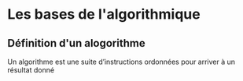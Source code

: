 # Les bases de l'algorithmique

## Définition d'un alogorithme
Un algorithme est une suite d’instructions ordonnées pour arriver à un résultat donné
<!--stackedit_data:
eyJoaXN0b3J5IjpbMjA3ODk2NzY5Miw2MDM3OTE5ODBdfQ==
-->